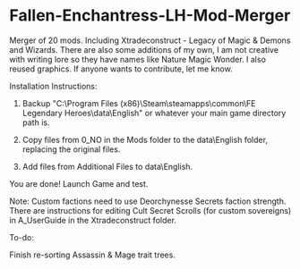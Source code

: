# Fallen-Enchantress-LH-Mod-Merger
Merger of 20 mods. Including Xtradeconstruct - Legacy of Magic & Demons and Wizards.
There are also some additions of my own, I am not creative with writing lore so they have names like Nature Magic Wonder. I also reused graphics. If anyone wants to contribute, let me know.

Installation Instructions:

1. Backup "C:\Program Files (x86)\Steam\steamapps\common\FE Legendary Heroes\data\English" or whatever your main game directory path is.

2. Copy files from 0_NO in the Mods folder to the data\English folder, replacing the original files.

3. Add files from Additional Files to data\English.

You are done! Launch Game and test.

Note: Custom factions need to use Deorchynesse Secrets faction strength. There are instructions for editing Cult Secret Scrolls (for custom sovereigns) in A_UserGuide in the Xtradeconstruct folder.

To-do:

Finish re-sorting Assassin & Mage trait trees.
